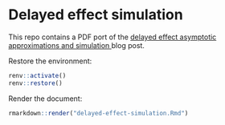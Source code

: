 # Delayed effect simulation

This repo contains a PDF port of the
[delayed effect asymptotic approximations and simulation
](https://keaven.github.io/blog/delayed-effect-simulation/)
blog post.

Restore the environment:

```r
renv::activate()
renv::restore()
```

Render the document:

```r
rmarkdown::render("delayed-effect-simulation.Rmd")
```
